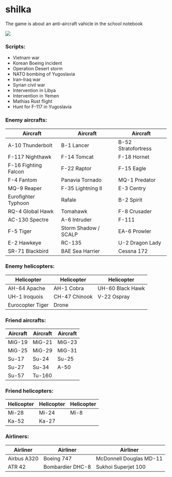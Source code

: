 # shilka
The game is about an anti-aircraft vahicle in the school notebook

![](https://s8.hostingkartinok.com/uploads/images/2018/06/e4b2be354e64b30273c7896a3671ecb2.png)

### Scripts:
- Vietnam war
- Korean Boeing incident
- Operation Desert storm
- NATO bombing of Yugoslavia
- Iran–Iraq war
- Syrian civil war
- Intervention in Libya
- Intervention in Yemen
- Mathias Rust flight
- Hunt for F-117 in Yugoslavia

### Enemy aircrafts:

| Aircraft | Aircraft | Aircraft |
| ------------- | ------------- | ------------- |
| A-10 Thunderbolt | B-1 Lancer | B-52 Stratofortress |
| F-117 Nighthawk | F-14 Tomcat | F-18 Hornet |
| F-16 Fighting Falcon | F-22 Raptor | F-15 Eagle |
| F-4 Fantom | Panavia Tornado |MQ-1 Predator |
| MQ-9 Reaper | F-35 Lightning II | E-3 Centry |
| Eurofighter Typhoon | Rafale | B-2 Spirit |
| RQ-4 Global Hawk | Tomahawk | F-8 Crusader |
| AC-130 Spectre | A-6 Intruder | F-111 |
| F-5 Tiger | Storm Shadow / SCALP | EA-6 Prowler |
| E-2 Hawkeye | RC-135 | U-2 Dragon Lady |
| SR-71 Blackbird | BAE Sea Harrier | Cessna 172 |

### Enemy helicopters:

| Helicopter | Helicopter | Helicopter |
| ------------- | ------------- | ------------- |
| AH-64 Apache | AH-1 Cobra | UH-60 Black Hawk |
| UH-1 Iroquois | CH-47 Chinook | V-22 Ospray |
| Eurocopter Tiger | Drone | |

### Friend aircrafts:

| Aircraft | Aircraft | Aircraft |
| ------------- | ------------- | ------------- |
| MiG-19 | MiG-21 | MiG-23 |
| MiG-25 | MiG-29 | MiG-31 |
| Su-17 | Su-24 | Su-25 |
| Su-27 | Su-34 | A-50 |
| Su-57 | Tu-160 | |

### Friend helicopters:

| Helicopter | Helicopter | Helicopter |
| ------------- | ------------- | ------------- |
| Mi-28 | Mi-24 | Mi-8 |
| Ka-52 | Ka-27 | |

### Airliners:

| Airliner | Airliner | Airliner |
| ------------- | ------------- | ------------- |
| Аirbus A320 | Boeing 747 | McDonnell Douglas MD-11 |
| ATR 42 | Bombardier DHC-8 | Sukhoi Superjet 100 |

